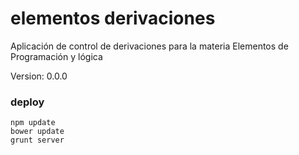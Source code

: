 # elementos derivaciones

Aplicación de control de derivaciones para la materia Elementos de Programación y lógica

Version: 0.0.0

### deploy

```
npm update
bower update
grunt server
```
